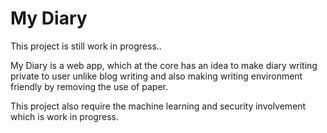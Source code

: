 # My Diary 
This project is still work in progress..

My Diary is a web app, which at the core has an idea to make diary writing private to user unlike blog writing and 
also making writing environment friendly by removing the use of paper.

This project also require the machine learning and security involvement which is work in progress.
